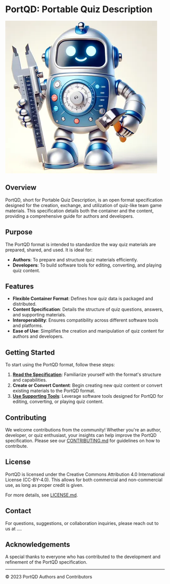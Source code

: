 # PortQD: Portable Quiz Description

![Alt Text](mascot-mid.webp)


## Overview
PortQD, short for Portable Quiz Description, is an open format specification designed for the creation, exchange, and utilization of quiz-like team game materials. This specification details both the container and the content, providing a comprehensive guide for authors and developers.

## Purpose
The PortQD format is intended to standardize the way quiz materials are prepared, shared, and used. It is ideal for:

- **Authors**: To prepare and structure quiz materials efficiently.
- **Developers**: To build software tools for editing, converting, and playing quiz content.

## Features

- **Flexible Container Format**: Defines how quiz data is packaged and distributed.
- **Content Specification**: Details the structure of quiz questions, answers, and supporting materials.
- **Interoperability**: Ensures compatibility across different software tools and platforms.
- **Ease of Use**: Simplifies the creation and manipulation of quiz content for authors and developers.

## Getting Started

To start using the PortQD format, follow these steps:

1. [**Read the Specification**](index.yaml-readme.md): Familiarize yourself with the format's structure and capabilities.
2. **Create or Convert Content**: Begin creating new quiz content or convert existing materials to the PortQD format.
3. [**Use Supporting Tools**](https://mykolarudenko.github.io/PortQD/): Leverage software tools designed for PortQD for editing, converting, or playing quiz content.

## Contributing

We welcome contributions from the community! Whether you're an author, developer, or quiz enthusiast, your insights can help improve the PortQD specification. Please see our [CONTRIBUTING.md](CONTRIBUTING.md) for guidelines on how to contribute.

## License

PortQD is licensed under the Creative Commons Attribution 4.0 International License (CC-BY-4.0). This allows for both commercial and non-commercial use, as long as proper credit is given.

For more details, see [LICENSE.md](LICENSE.md).

## Contact

For questions, suggestions, or collaboration inquiries, please reach out to us at ....

## Acknowledgements

A special thanks to everyone who has contributed to the development and refinement of the PortQD specification.

---

© 2023 PortQD Authors and Contributors
